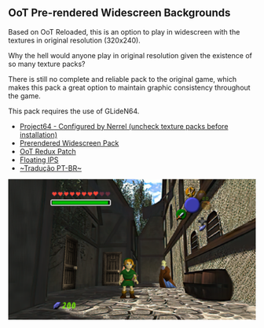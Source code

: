 ## OoT Pre-rendered Widescreen Backgrounds
Based on OoT Reloaded, this is an option to play in widescreen with the textures in original resolution (320x240).

Why the hell would anyone play in original resolution given the existence of so many texture packs?

There is still no complete and reliable pack to the original game, which makes this pack a great option to maintain graphic consistency throughout the game.

This pack requires the use of GLideN64.

* [Project64 - Configured by Nerrel (uncheck texture packs before installation)](https://github.com/Rosalie241/BetterMajorasMaskInstaller/releases)
* [Prerendered Widescreen Pack](https://github.com/blutinoviscovistes/OoT-PrerenderedWidescreen/releases/latest)
* [OoT Redux Patch](http://www.romhacking.net/hacks/5138)
* [Floating IPS](https://www.smwcentral.net/?p=section&a=details&id=11474)
* [~Tradução PT-BR~](http://www.romhackers.org/modules/PDdownloads/singlefile.php?cid=23&lid=58)

![Sample](https://raw.githubusercontent.com/blutinoviscovistes/OoT-PrerenderedWidescreen/master/sample.png)
